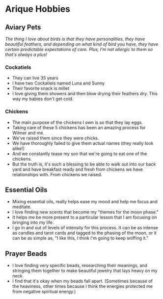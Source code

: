 # Arique Hobbies

## Aviary Pets
_The thing I love about birds is that they have personalities, they have beautiful feathers, and depending on what kind of bird you have, they have certain predictable expectations of care.  Plus, I'm not allergic to them so that's always a plus!_
### Cockatiels
- They can live 35 years
- I have two Cockatiels named Luna and Sunny
- Their favorite snack is millet
- I love giving them showers and then blow drying their feathers dry.  This way my babies don't get cold.

### Chickens
- The main purpose of the chickens I own is so that they lay eggs.
- Taking care of these 5 chickens has been an amazing process for Wilmer and me.
- We've raised them since they were chicks.
- We have thoroughly failed to give them actual names (they really look alike!)
- And we constantly tease my son that we're going to eat one of the chickens.
- But the truth is, it's such a blessing to be able to walk out into our back yard and have breakfast ready and fresh from chickens we have relationships with.  From chickens we raised.

## Essential Oils
- Mixing essential oils, really helps ease my mood and help me focus and meditate.
- I love finding new scents that become my "themes for the moon phase."
- It helps me be more present to a particular lesson that I am focusing on bringing into my life.  
- I go in and out of levels of intensity for this process.  It can be as intense as candles and tarot cards and tagged to the phasing of the moon, or it can be as simple as, "I like this, I think I'm going to keep sniffing it."


## Prayer Beads
- I love finding very specific beads, researching their meanings, and stringing them together to make beautiful jewelry that lays heavy on my neck.
- I find that it's okay when my beads fall apart. (Sometimes because of the heaviness, other times because I think the energies protected me from negative spiritual energy.)
